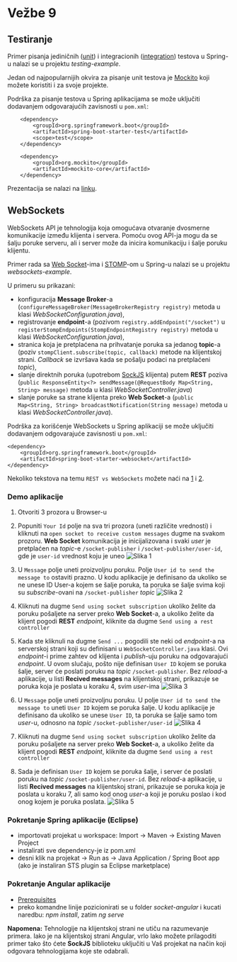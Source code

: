 # Vežbe 9

## Testiranje

Primer pisanja jediničnih ([unit](https://docs.spring.io/spring-boot/docs/current/reference/html/boot-features-testing.html)) i integracionih ([integration](https://docs.spring.io/spring/docs/current/spring-framework-reference/html/integration-testing.html)) testova u Spring-u nalazi se u projektu _testing-example_.

Jedan od najpopularnijih okvira za pisanje unit testova je [Mockito](http://site.mockito.org/) koji možete koristiti i za svoje projekte.

Podrška za pisanje testova u Spring aplikacijama se može uključiti dodavanjem odgovarajućih zavisnosti u `pom.xml`:

```
    <dependency>
        <groupId>org.springframework.boot</groupId>
        <artifactId>spring-boot-starter-test</artifactId>
        <scope>test</scope>
    </dependency>
    
    <dependency>
        <groupId>org.mockito</groupId>
        <artifactId>mockito-core</artifactId>
    </dependency>
```

Prezentacija se nalazi na [linku](https://github.com/stojkovm/isara2021vezbe/blob/main/Vezbe09/Testiranje.pdf).


## WebSockets

WebSockets API je tehnologija koja omogućava otvaranje dvosmerne komunikacije između klijenta i servera. Pomoću ovog API-ja mogu da se šalju poruke serveru, ali i server može da inicira komunikaciju i šalje poruku klijentu.  

Primer rada sa [Web Socket](https://www.websocket.org/aboutwebsocket.html)-ima i [STOMP](http://jmesnil.net/stomp-websocket/doc/)-om u Spring-u nalazi se u projektu _websockets-example_.

U primeru su prikazani:

* konfiguracija **Message Broker**-a (`configureMessageBroker(MessageBrokerRegistry registry)` metoda u klasi _WebSocketConfiguration.java_),
* registrovanje **endpoint**-a (pozivom `registry.addEndpoint("/socket")` u `registerStompEndpoints(StompEndpointRegistry registry)` metoda u klasi _WebSocketConfiguration.java_),
* stranica koja je pretplaćena na prihvatanje poruka sa jedanog **topic**-a (poziv `stompClient.subscribe(topic, callback)` metode na klijentskoj strani. _Callback_ se izvršava kada se pošalju podaci na pretplaćeni _topic_),
* slanje direktnih poruka (upotrebom [SockJS](https://github.com/sockjs/sockjs-client) klijenta) putem **REST** poziva (`public ResponseEntity<?> sendMessage(@RequestBody Map<String, String> message)` metoda u klasi _WebSocketController.java_)
* slanje poruke sa strane klijenta preko **Web Socket**-a (`public Map<String, String> broadcastNotification(String message)` metoda u klasi _WebSocketController.java_).

Podrška za korišćenje WebSockets u Spring aplikaciji se može uključiti dodavanjem odgovarajuće zavisnosti u `pom.xml`:

```
<dependency>
    <groupId>org.springframework.boot</groupId>
    <artifactId>spring-boot-starter-websocket</artifactId>
</dependency>
```

Nekoliko tekstova na temu `REST vs WebSockets` možete naći na [1](https://www.pubnub.com/blog/websockets-vs-rest-api-understanding-the-difference/) i [2](https://blogs.oracle.com/pavelbucek/websocket-vs-rest).

### Demo aplikacije

1. Otvoriti 3 prozora u Browser-u

2. Popuniti `Your Id` polje na sva tri prozora (uneti različite vrednosti) i kliknuti na `open socket to receive custom messages` dugme na svakom prozoru. **Web Socket** komunikacija je inicijalizovana i svaki _user_ je pretplaćen na _topic_-e `/socket-publisher` i `/socket-publisher/user-id`, gde je `user-id` vrednost koju je uneo
![Slika 1](https://i.imgur.com/14JALei.png "Slika 1")

3. U `Message` polje uneti proizvoljnu poruku. Polje `User id to send the message to` ostaviti prazno. U kodu aplikacije je definisano da ukoliko se ne unese ID User-a kojem se šalje poruka, ta poruka se šalje svima koji su _subscribe_-ovani na `/socket-publisher` _topic_
![Slika 2](https://i.imgur.com/fVsoXxi.png "Slika 2")

4. Kliknuti na dugme `Send using socket subscription` ukoliko želite da poruku pošaljete na server preko **Web Socket**-a, a ukoliko želite da klijent pogodi **REST** _endpoint_, kliknite da dugme `Send using a rest controller`

5. Kada ste kliknuli na dugme `Send ...` pogodili ste neki od _endpoint_-a na serverskoj strani koji su definisani u  `WebSocketController.java` klasi. Ovi _endpoint_-i prime zahtev od klijenta i _publish_-uju poruku na odgovarajući _endpoint_. U ovom slučaju, pošto nije definisan `User ID` kojem se poruka šalje, server će poslati poruku na _topic_ `/socket-publisher`. Bez _reload_-a aplikacije, u listi **Recived messages** na klijentskoj strani, prikazuje se poruka koja je poslata u koraku 4, svim _user_-ima
![Slika 3](https://i.imgur.com/a1tswDV.png "Slika 3")

6. U `Message` polje uneti proizvoljnu poruku. U polje `User id to send the message to` uneti `User ID` kojem se poruka šalje. U kodu aplikacije je definisano da ukoliko se unese `User ID`, ta poruka se šalje samo tom _user_-u, odnosno na _topic_  `/socket-publisher/user-id`
![Slika 4](https://i.imgur.com/VEhto18.png "Slika 4")

7. Kliknuti na dugme `Send using socket subscription` ukoliko želite da poruku pošaljete na server preko **Web Socket**-a, a ukoliko želite da klijent pogodi **REST** _endpoint_, kliknite da dugme `Send using a rest controller`

8. Sada je definisan `User ID` kojem se poruka šalje, i server će poslati poruku na _topic_ `/socket-publisher/user-id`. Bez _reload_-a aplikacije, u listi **Recived messages** na klijentskoj strani, prikazuje se poruka koja je poslata u koraku 7, ali samo kod onog _user_-a koji je poruku poslao i kod onog kojem je poruka poslata.
![Slika 5](https://i.imgur.com/tqEIDOF.png "Slika 5")

### Pokretanje Spring aplikacije (Eclipse)

* importovati projekat u workspace: Import -> Maven -> Existing Maven Project
* instalirati sve dependency-je iz pom.xml
* desni klik na projekat -> Run as -> Java Application / Spring Boot app (ako je instaliran STS plugin sa Eclipse marketplace)

### Pokretanje Angular aplikacije

* [Prerequisites](https://angular.io/guide/setup-local#prerequisites)
* preko komandne linije pozicionirati se u folder _socket-angular_ i kucati naredbu: _npm install_, zatim _ng serve_

**Napomena:** Tehnologije na klijentskoj strani ne utiču na razumevanje primera. Iako je na klijentskoj strani Angular, vrlo lako možete prilagoditi primer tako što ćete **SockJS** biblioteku uključiti u Vaš projekat na način koji odgovara tehnologijama koje ste odabrali.


